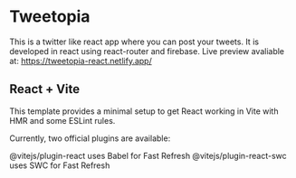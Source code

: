 # Tweetopia

This is a twitter like react app where you can post your tweets. It is developed in react using react-router and firebase.
Live preview avaliable at: https://tweetopia-react.netlify.app/

## React + Vite
This template provides a minimal setup to get React working in Vite with HMR and some ESLint rules.

Currently, two official plugins are available:

@vitejs/plugin-react uses Babel for Fast Refresh
@vitejs/plugin-react-swc uses SWC for Fast Refresh
